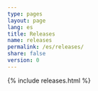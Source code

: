 ```yaml
---
type: pages
layout: page
lang: es
title: Releases
name: releases
permalink: /es/releases/
share: false
version: 0
---
```


{% include releases.html %}
